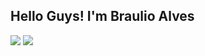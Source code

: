 <h2>Hello Guys! I'm Braulio Alves</h2>

<div>
<a herf="https://beacons.ia/braulioalves"/>
<img Heigt="180cm" src="https://github-readme-stats.vercel.app/api?username=braulioalves&show_icons=true&theme=dark"/>
<img Heigt="180cm" src="https://github-readme-stats.vercel.app/api/top-langs/?username=braulioalves&layout=compact&langs_count=16&theme=dark"/>
</div>
